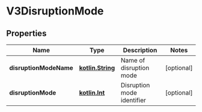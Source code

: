 # V3DisruptionMode

## Properties
Name | Type | Description | Notes
------------ | ------------- | ------------- | -------------
**disruptionModeName** | [**kotlin.String**](.md) | Name of disruption mode |  [optional]
**disruptionMode** | [**kotlin.Int**](.md) | Disruption mode identifier |  [optional]
